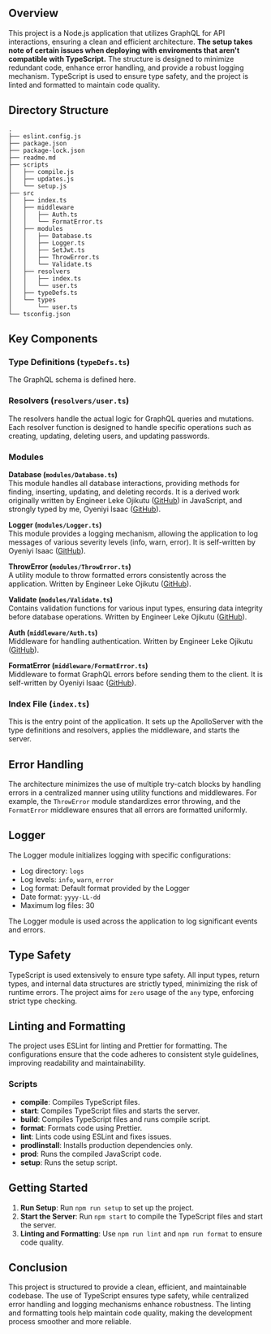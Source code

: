 ## Overview

This project is a Node.js application that utilizes GraphQL for API interactions, ensuring a clean and efficient architecture.
**The setup takes note of certain issues when deploying with enviroments that aren't compatible with TypeScript.**
The structure is designed to minimize redundant code, enhance error handling, and provide a robust logging mechanism. TypeScript is used to ensure type safety, and the project is linted and formatted to maintain code quality.

## Directory Structure
```
.
├── eslint.config.js
├── package.json
├── package-lock.json
├── readme.md
├── scripts
│   ├── compile.js
│   ├── updates.js
│   └── setup.js
├── src
│   ├── index.ts
│   ├── middleware
│   │   ├── Auth.ts
│   │   └── FormatError.ts
│   ├── modules
│   │   ├── Database.ts
│   │   ├── Logger.ts
│   │   ├── SetJwt.ts
│   │   ├── ThrowError.ts
│   │   └── Validate.ts
│   ├── resolvers
│   │   ├── index.ts
│   │   └── user.ts
│   ├── typeDefs.ts
│   └── types
│       └── user.ts
└── tsconfig.json
```

## Key Components

### Type Definitions (`typeDefs.ts`)

The GraphQL schema is defined here.

### Resolvers (`resolvers/user.ts`)

The resolvers handle the actual logic for GraphQL queries and mutations. Each resolver function is designed to handle specific operations such as creating, updating, deleting users, and updating passwords.

### Modules

**Database (`modules/Database.ts`)**  
This module handles all database interactions, providing methods for finding, inserting, updating, and deleting records. It is a derived work originally written by Engineer Leke Ojikutu ([GitHub](https://github.com/lojik-ng)) in JavaScript, and strongly typed by me, Oyeniyi Isaac ([GitHub](https://github.com/isaac0yen)).

**Logger (`modules/Logger.ts`)**  
This module provides a logging mechanism, allowing the application to log messages of various severity levels (info, warn, error). It is self-written by Oyeniyi Isaac ([GitHub](https://github.com/isaac0yen)).

**ThrowError (`modules/ThrowError.ts`)**  
A utility module to throw formatted errors consistently across the application. Written by Engineer Leke Ojikutu ([GitHub](https://github.com/lojik-ng)).

**Validate (`modules/Validate.ts`)**  
Contains validation functions for various input types, ensuring data integrity before database operations. Written by Engineer Leke Ojikutu ([GitHub](https://github.com/lojik-ng)).

**Auth (`middleware/Auth.ts`)**  
Middleware for handling authentication. Written by Engineer Leke Ojikutu ([GitHub](https://github.com/lojik-ng)).

**FormatError (`middleware/FormatError.ts`)**  
Middleware to format GraphQL errors before sending them to the client. It is self-written by Oyeniyi Isaac ([GitHub](https://github.com/isaac0yen)).

### Index File (`index.ts`)

This is the entry point of the application. It sets up the ApolloServer with the type definitions and resolvers, applies the middleware, and starts the server.

## Error Handling

The architecture minimizes the use of multiple try-catch blocks by handling errors in a centralized manner using utility functions and middlewares. For example, the `ThrowError` module standardizes error throwing, and the `FormatError` middleware ensures that all errors are formatted uniformly.

## Logger

The Logger module initializes logging with specific configurations:
- Log directory: `logs`
- Log levels: `info`, `warn`, `error`
- Log format: Default format provided by the Logger
- Date format: `yyyy-LL-dd`
- Maximum log files: 30

The Logger module is used across the application to log significant events and errors.

## Type Safety

TypeScript is used extensively to ensure type safety. All input types, return types, and internal data structures are strictly typed, minimizing the risk of runtime errors. The project aims for `zero` usage of the `any` type, enforcing strict type checking.

## Linting and Formatting

The project uses ESLint for linting and Prettier for formatting. The configurations ensure that the code adheres to consistent style guidelines, improving readability and maintainability.

### Scripts

- **compile**: Compiles TypeScript files.
- **start**: Compiles TypeScript files and starts the server.
- **build**: Compiles TypeScript files and runs compile script.
- **format**: Formats code using Prettier.
- **lint**: Lints code using ESLint and fixes issues.
- **prodlinstall**: Installs production dependencies only.
- **prod**: Runs the compiled JavaScript code.
- **setup**: Runs the setup script.
## Getting Started

1. **Run Setup**: Run `npm run setup` to set up the project.
2. **Start the Server**: Run `npm start` to compile the TypeScript files and start the server.
3. **Linting and Formatting**: Use `npm run lint` and `npm run format` to ensure code quality.
## Conclusion

This project is structured to provide a clean, efficient, and maintainable codebase. The use of TypeScript ensures type safety, while centralized error handling and logging mechanisms enhance robustness. The linting and formatting tools help maintain code quality, making the development process smoother and more reliable.
